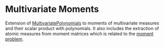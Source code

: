# Multivariate Moments

Extension of [MultivariatePolynomials](https://github.com/blegat/MultivariatePolynomials.jl) to moments of multivariate measures and their scalar product with polynomials.
It also includes the extraction of atomic measures from moment matrices which is related to the [moment problem](https://en.wikipedia.org/wiki/Moment_problem).
